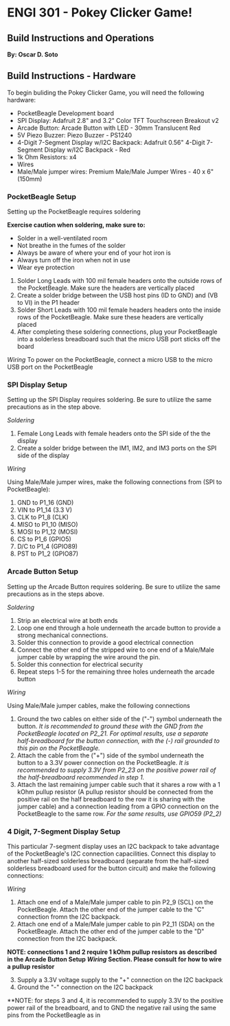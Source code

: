 # ENGI 301 - Pokey Clicker Game! 
## Build Instructions and Operations
**By: Oscar D. Soto**



## Build Instructions - Hardware 
To begin buliding the Pokey Clicker Game, you will need the following hardware:
- PocketBeagle Development board 
- SPI Display: Adafruit 2.8" and 3.2" Color TFT Touchscreen Breakout v2
- Arcade Button: Arcade Button with LED - 30mm Translucent Red 
- 5V Piezo Buzzer: Piezo Buzzer - PS1240 
- 4-Digit 7-Segment Display w/I2C Backpack: Adafruit 0.56" 4-Digit 7-Segment Display w/I2C Backpack - Red 
- 1k Ohm Resistors: x4 
- Wires
- Male/Male jumper wires: Premium Male/Male Jumper Wires - 40 x 6" (150mm)

### PocketBeagle Setup
Setting up the PocketBeagle requires soldering




**Exercise caution when soldering, make sure to:**
- Solder in a well-ventilated room
- Not breathe in the fumes of the solder
- Always be aware of where your end of your hot iron is
- Always turn off the iron when not in use
- Wear eye protection

1) Solder Long Leads with 100 mil female headers onto the outside rows of the PocketBeagle. Make sure the headers are vertically placed
2) Create a solder bridge between the USB host pins (ID to GND) and (VB to VI) in the P1 header
3) Solder Short Leads with  100 mil female headers headers onto the inside rows of the PocketBeagle. Make sure these headers are vertically placed
4) After completing these soldering connections, plug your PocketBeagle into a solderless breadboard such that the micro USB port sticks off the board



*Wiring*
To power on the PocketBeagle, connect a micro USB to the micro USB port on the PocketBeagle  

### SPI Display Setup
Setting up the SPI Display requires soldering. Be sure to utilize the same precautions as in the step above.



*Soldering* 
1) Female Long Leads with female headers onto the SPI side of the the display
2) Create a solder bridge between the IM1, IM2, and IM3 ports on the SPI side of the display


*Wiring*


Using Male/Male jumper wires, make the following connections from (SPI to PocketBeagle): 
   1) GND to P1_16 (GND)
   2) VIN to P1_14 (3.3 V)
   3) CLK to P1_8 (CLK)
   4) MISO to P1_10 (MISO)
   5) MOSI to P1_12 (MOSI)
   6) CS to P1_6 (GPIO5)
   7) D/C to P1_4 (GPIO89)
   8) PST to P1_2 (GPIO87)



### Arcade Button Setup
Setting up the Arcade Button requires soldering. Be sure to utilize the same precautions as in the steps above.

*Soldering*
1) Strip an electrical wire at both ends
2) Loop one end through a hole underneath the arcade button to provide a strong mechanical connections. 
3) Solder this connection to provide a good electrical connection
4) Connect the other end of the stripped wire to one end of a Male/Male jumper cable by wrapping the wire around the pin.
5) Solder this connection for electrical security
6) Repeat steps 1-5 for the remaining three holes underneath the arcade button 


*Wiring*
 
 
 Using Male/Male jumper cables, make the following connections 
   1) Ground the two cables on either side of the ("-") symbol underneath the button. *It is recommended to ground these with the GND from the PocketBeagle located on P2_21. For optimal results, use a separate half-breadboard for the button connection, with the (-) rail grounded to this pin on the PocketBeagle.* 
   2) Attach the cable from the ("+") side of the symbol underneath the button to a 3.3V power connection on the PocketBeagle. *It is recommended to supply 3.3V from P2_23 on the positive power rail of the half-breadboard recommended in step 1.*
   3) Attach the last remaining jumper cable such that it shares a row with a 1 kOhm pullup resistor (A pullup resistor should be connected from the positive rail on the half breadboard to the row it is sharing with the jumper cable) and a connection leading from a GPIO connection on the PocketBeagle to the same row. *For the same results, use GPIO59 (P2_2)* 

### 4 Digit, 7-Segment Display Setup 
This particular 7-segment display uses an I2C backpack to take advantage of the PocketBeagle's I2C connection capacilities. Connect this display to another half-sized solderless breadboard (separate from the half-sized solderless breadboard used for the button circuit) and make the following connections: 


*Wiring*
1) Attach one end of a Male/Male jumper cable to pin P2_9 (SCL) on the PocketBeagle. Attach the other end of the jumper cable to the "C" connection fromn the I2C backpack. 
2) Attach one end of a Male/Male jumper cable to pin P2_11 (SDA) on the PocketBeagle. Attach the other end of the jumper cable to the "D" connection from the I2C backpack. 


**NOTE: connections 1 and 2 require 1 kOhm pullup resistors as described in the Arcade Button  Setup *Wiring* Section. Please consult for how to wire a pullup resistor** 

3)  Supply a 3.3V voltage supply to the "+" connection on the I2C backpack
4)  Ground the "-" connection on the I2C backpack

**NOTE: for steps 3 and 4, it is recommended to supply 3.3V to the positive power rail of the breadboard, and to GND the negative rail using the same pins from the PocketBeagle as in 


